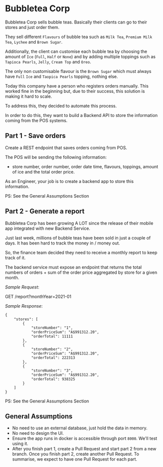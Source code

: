 Bubbletea Corp
====
Bubbletea Corp sells bubble teas. Basically their clients can go to their stores and just order them.

They sell different `Flavours` of bubble tea such as `Milk Tea`, `Premium Milk Tea`, `Lychee` and `Brown Sugar`.

Additionally, the client can customise each bubble tea by choosing the amount of `Ice` (`Full`, `Half` or `None`) and by adding multiple toppings such as `Tapioca Pearls`, `Jelly`, `Cream Top` and `Oreo`.

The only non customisable flavour is the `Brown Sugar` which must always have `Full` `Ice` and `Taopica Pearls` topping, nothing else.

Today this company have a person who registers orders manually. This worked fine in the beginning but, due to their success, this solution is making it hard to scale.

To address this, they decided to automate this process.

In order to do this, they want to build a Backend API to store the information coming from the POS systems.


## Part 1 -  Save orders

Create a REST endpoint that saves orders coming from POS.

The POS will be sending the following information:
 - store number, order number, order date time, flavours, toppings, amount of ice and the total order price.

As an Engineer, your job is to create a backend app to store this information.

PS: See the General Assumptions Section

## Part 2 - Generate a report
Bubbletea Corp has been growing A LOT since the release of their mobile app integrated with new Backend Service. 
   
Just last week, millions of bubble teas have been sold in just a couple of days. It has been hard to track the money in / money out.
   
So, the finance team decided they need to receive a monthly report to keep track of it.

The backend service must expose an endpoint that returns the total numbers of orders + sum of the order price aggregated by store for a given month. 
  
*Sample Request*:

GET /report?monthYear=2021-01

*Sample Response*:
```
{
    "stores": [
        {
            "storeNumber": "1",
            "orderPriceSum": "A$991312.20",
            "orderTotal": 11111
        },
        {
            "storeNumber": "2",
            "orderPriceSum": "A$991312.20",
            "orderTotal": 222313
        },
        {
            "storeNumber": "3",
            "orderPriceSum": "A$991312.20",
            "orderTotal": 938325
        }
    ]
}
```

PS: See the General Assumptions Section

## General Assumptions
- No need to use an external database, just hold the data in memory.
- No need to design the UI.
- Ensure the app runs in docker is accessible through port `8000`. We'll test using it.
- After you finish part 1, create a Pull Request and start part 2 from a new branch. Once you finish part 2, create another Pull Request. To summarise, we expect to have one Pull Request for each part.
